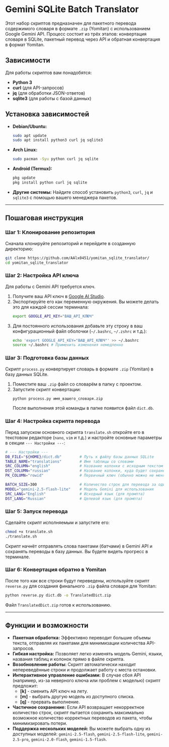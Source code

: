 # Gemini SQLite Batch Translator

Этот набор скриптов предназначен для пакетного перевода содержимого словаря в формате `.zip` (Yomitan) с использованием Google Gemini API. Процесс состоит из трёх этапов: конвертация словаря в SQLite, пакетный перевод через API и обратная конвертация в формат Yomitan.

## Зависимости

Для работы скриптов вам понадобятся:
*   **Python 3**
*   **curl** (для API-запросов)
*   **jq** (для обработки JSON-ответов)
*   **sqlite3** (для работы с базой данных)

## Установка зависимостей

*   **Debian/Ubuntu:**
    ```bash
    sudo apt update
    sudo apt install python3 curl jq sqlite3
    ```
*   **Arch Linux:**
    ```bash
    sudo pacman -Syu python curl jq sqlite
    ```
*   **Android (Termux):**
    ```bash
    pkg update
    pkg install python curl jq sqlite
    ```
*   **Другие системы:**
    Найдите способ установить `python3`, `curl`, `jq` и `sqlite3` с помощью вашего менеджера пакетов.

---

## Пошаговая инструкция

### Шаг 1: Клонирование репозитория

Сначала клонируйте репозиторий и перейдите в созданную директорию:
```bash
git clone https://github.com/AAlx0451/yomitan_sqlite_translator/
cd yomitan_sqlite_translator
```

### Шаг 2: Настройка API ключа

Для работы с Gemini API требуется ключ.

1.  Получите ваш API ключ в [Google AI Studio](https://aistudio.google.com/apikey).
2.  Экспортируйте его как переменную окружения. Вы можете делать это для каждой сессии терминала:
    ```bash
    export GOOGLE_API_KEY="ВАШ_API_КЛЮЧ"
    ```
3.  Для постоянного использования добавьте эту строку в ваш конфигурационный файл оболочки (`~/.bashrc`, `~/.zshrc` и т.д.):
    ```bash
    echo 'export GOOGLE_API_KEY="ВАШ_API_КЛЮЧ"' >> ~/.bashrc
    source ~/.bashrc # Применить изменения немедленно
    ```

### Шаг 3: Подготовка базы данных

Скрипт `process.py` конвертирует словарь в формате `.zip` (Yomitan) в базу данных SQLite.

1.  Поместите ваш `.zip` файл со словарём в папку с проектом.
2.  Запустите скрипт конвертации:
    ```bash
    python process.py имя_вашего_словаря.zip
    ```
    После выполнения этой команды в папке появится файл `dict.db`.

### Шаг 4: Настройка скрипта перевода

Перед запуском основного скрипта `translate.sh` откройте его в текстовом редакторе (`nano`, `vim` и т.д.) и настройте основные параметры в секции `--- Настройки ---`:

```bash
# --- Настройки ---
DB_FILE="${HOME}/dict.db"        # Путь к файлу базы данных SQLite
TABLE_NAME="translations"        # Имя таблицы со словами
SRC_COLUMN="english"             # Название колонки с исходным текстом
DST_COLUMN="russian"             # Название колонки, куда будет сохранён перевод
PK_COLUMN="rowid"                # Первичный ключ (обычно можно не менять)

BATCH_SIZE=300                   # Количество строк для перевода за один API-запрос
MODEL="gemini-2.5-flash-lite"    # Модель Gemini для использования
SRC_LANG="English"               # Исходный язык (для промпта)
DST_LANG="Russian"               # Целевой язык (для промпта)
```

### Шаг 5: Запуск перевода

Сделайте скрипт исполняемым и запустите его:
```bash
chmod +x translate.sh
./translate.sh
```
Скрипт начнёт отправлять слова пакетами (батчами) в Gemini API и сохранять переводы в базу данных. Вы будете видеть прогресс в терминале.

### Шаг 6: Конвертация обратно в Yomitan

После того как все строки будут переведены, используйте скрипт `reverse.py` для создания финального `.zip` файла словаря для Yomitan:
```bash
python reverse.py dict.db -o TranslatedDict.zip
```
Файл `TranslatedDict.zip` готов к использованию.

---

## Функции и возможности

*   **Пакетная обработка:** Эффективно переводит большие объемы текста, отправляя их пакетами для минимизации количества API-запросов.
*   **Гибкая настройка:** Позволяет легко изменять модель Gemini, языки, названия таблиц и колонок прямо в файле скрипта.
*   **Возобновление работы:** Скрипт автоматически находит непереведённые строки и продолжает работу с места остановки.
*   **Интерактивное управление ошибками:** В случае сбоя API (например, из-за неверного ключа или проблем с моделью) скрипт предложит:
    *   **[k]** - сменить API ключ на лету.
    *   **[m]** - выбрать другую модель из доступного списка.
    *   **[q]** - прервать выполнение.
*   **Частичное сохранение:** Если API возвращает некорректное количество строк, скрипт пытается сохранить максимально возможное количество корректных переводов из пакета, чтобы минимизировать потери.
*   **Поддержка нескольких моделей:** Вы можете выбрать одну из доступных моделей: `gemini-2.5-flash`, `gemini-2.5-flash-lite`, `gemini-2.5-pro`, `gemini-2.0-flash`, `gemini-1.5-flash`.